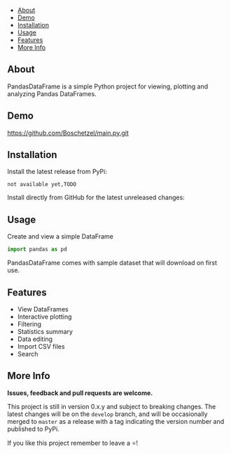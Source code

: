 - [About](#about)
- [Demo](#demo)
- [Installation](#installation)
- [Usage](#usage)
- [Features](#features)
- [More Info](#more-info)

## About

PandasDataFrame is a simple Python project for  viewing, plotting and analyzing Pandas DataFrames.

## Demo

https://github.com/Boschetzel/main.py.git

## Installation

Install the latest release from PyPi:

```shell
not available yet,TODO
```

Install directly from GitHub for the latest unreleased changes:


## Usage

Create and view a simple DataFrame

```python
import pandas as pd

```

PandasDataFrame comes with sample dataset that will download on first use. 


## Features

- View DataFrames 
- Interactive plotting
- Filtering
- Statistics summary
- Data editing 
- Import CSV files 
- Search 

## More Info

**Issues, feedback and pull requests are welcome.**

This project is still in version 0.x.y and subject to breaking changes. The latest changes will be on the `develop` branch, and will be occasionally merged to `master` as a release with a tag indicating the version number and published to PyPi.

If you like this project remember to leave a ⭐! 
